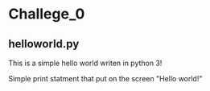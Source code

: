 # Challege_0

## helloworld.py

This is a simple hello world writen in python 3!

Simple print statment that put on the screen "Hello world!"
